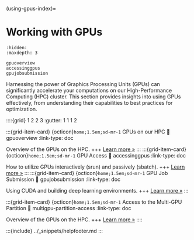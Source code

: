 (using-gpus-index)=
# Working with GPUs

```{toctree}
:hidden:
:maxdepth: 3

gpuoverview
accessinggpus
gpujobsubmission
```

Harnessing the power of Graphics Processing Units (GPUs) can significantly accelerate your computations on our High-Performance Computing (HPC) cluster. This section provides insights into using GPUs effectively, from understanding their capabilities to best practices for optimization.


::::{grid} 1 2 2 3
:gutter: 1 1 1 2

:::{grid-item-card} {octicon}`home;1.5em;sd-mr-1` GPUs on our HPC
:link: gpuoverview
:link-type: doc

Overview of the GPUs on the HPC.
+++
[Learn more »](gpuoverview)
:::
:::{grid-item-card} {octicon}`home;1.5em;sd-mr-1` GPU Access
:link: accessinggpus
:link-type: doc

How to utilize GPUs interactively (srun) and passively (sbatch).
+++
[Learn more »](accessing-gpus)
:::
:::{grid-item-card} {octicon}`home;1.5em;sd-mr-1` GPU Job Submission
:link: gpujobsubmission
:link-type: doc

Using CUDA and building deep learning environments.
+++
[Learn more »](gpujobsubmission)
:::

:::{grid-item-card} {octicon}`home;1.5em;sd-mr-1` Access to the Multi-GPU Partition
:link: multigpu-partition-access
:link-type: doc

Overview of the GPUs on the HPC.
+++
[Learn more »](gpuoverview)
::::

:::{include} ../_snippets/helpfooter.md
:::
